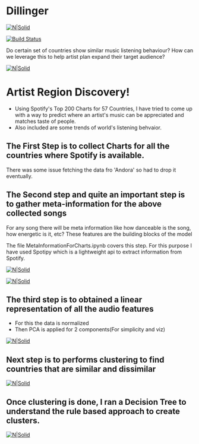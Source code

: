 # Dillinger

[![N|Solid](https://cldup.com/dTxpPi9lDf.thumb.png)](https://nodesource.com/products/nsolid)

[![Build Status](https://travis-ci.org/joemccann/dillinger.svg?branch=master)](https://travis-ci.org/joemccann/dillinger)

Do certain set of countries show similar music listening behaviour?
How can we leverage this to help artist plan expand their target audience?

[![N|Solid](https://github.com/mihirahuja1/Spotify-Artist-Region-Discovery/blob/master/Images/Screen%20Shot%202020-07-18%20at%203.55.43%20PM.png)](https://nodesource.com/products/nsolid)


# Artist Region Discovery!

  - Using Spotify's Top 200 Charts for 57 Countries, I have tried to come up with a way to predict where an artist's music can be appreciated and matches taste of people.
  - Also included are some trends of world's listening behvaior.
 
  
## The First Step is to collect Charts for all the countries where Spotify is available.
There was some issue fetching the data fro 'Andora' so had to drop it eventually.

<Insert screenshot of pandas frame from collectcahrts>


## The Second step and quite an important step is to gather meta-information for the above collected songs

For any song there will be meta information like how danceable is the song, how energetic is it, etc?
These features are the building blocks of the model

The file MetaInformationForCharts.ipynb covers this step.
For this purpose I have used Spotipy which is a lightweight api to extract information from Spotify.

[![N|Solid](https://github.com/mihirahuja1/Spotify-Artist-Region-Discovery/blob/master/Images/Screen%20Shot%202020-07-18%20at%204.46.32%20PM.png)](https://nodesource.com/products/nsolid)

[![N|Solid](https://github.com/mihirahuja1/Spotify-Artist-Region-Discovery/blob/master/Images/Screen%20Shot%202020-07-18%20at%204.48.24%20PM.png
)](https://nodesource.com/products/nsolid)

## The third step is to obtained a linear representation of all the audio features
 - For this the data is normalized 
 - Then PCA is applied for 2 components(For simplicity and viz)
 
 [![N|Solid](https://github.com/mihirahuja1/Spotify-Artist-Region-Discovery/blob/master/Images/Screen%20Shot%202020-07-18%20at%204.50.46%20PM.png)](https://nodesource.com/products/nsolid)

 
## Next step is to performs clustering to find countries that are similar and dissimilar

[![N|Solid](https://github.com/mihirahuja1/Spotify-Artist-Region-Discovery/blob/master/Images/Screen%20Shot%202020-07-18%20at%204.51.18%20PM.png)](https://nodesource.com/products/nsolid)


## Once clustering is done, I ran a Decision Tree to understand the rule based approach to create clusters.


[![N|Solid](https://github.com/mihirahuja1/Spotify-Artist-Region-Discovery/blob/master/Screen%20Shot%202020-07-18%20at%203.14.15%20PM.png)](https://nodesource.com/products/nsolid)




